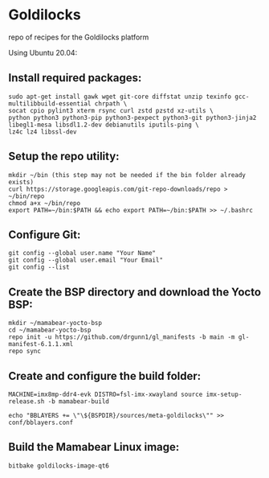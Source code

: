 # Goldilocks
repo of recipes for the Goldilocks platform

Using Ubuntu 20.04:
## Install required packages:
````
sudo apt-get install gawk wget git-core diffstat unzip texinfo gcc-multilibbuild-essential chrpath \
socat cpio pylint3 xterm rsync curl zstd pzstd xz-utils \
python python3 python3-pip python3-pexpect python3-git python3-jinja2 libegl1-mesa libsdl1.2-dev debianutils iputils-ping \
lz4c lz4 libssl-dev
````

## Setup the repo utility:
````
mkdir ~/bin (this step may not be needed if the bin folder already exists)
curl https://storage.googleapis.com/git-repo-downloads/repo > ~/bin/repo
chmod a+x ~/bin/repo
export PATH=~/bin:$PATH && echo export PATH=~/bin:$PATH >> ~/.bashrc
````
## Configure Git:
```
git config --global user.name "Your Name"
git config --global user.email "Your Email"
git config --list
```
## Create the BSP directory and download the Yocto BSP:
````
mkdir ~/mamabear-yocto-bsp
cd ~/mamabear-yocto-bsp
repo init -u https://github.com/drgunn1/gl_manifests -b main -m gl-manifest-6.1.1.xml
repo sync
````
## Create and configure the build folder:
```
MACHINE=imx8mp-ddr4-evk DISTRO=fsl-imx-xwayland source imx-setup-release.sh -b mamabear-build

echo "BBLAYERS += \"\${BSPDIR}/sources/meta-goldilocks\"" >> conf/bblayers.conf
```

## Build the Mamabear Linux image:
`
bitbake goldilocks-image-qt6
`
